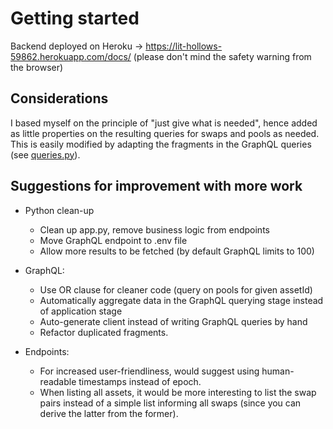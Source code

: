 
# Getting started

Backend deployed on Heroku -> https://lit-hollows-59862.herokuapp.com/docs/ (please don't mind the safety warning from the browser)


## Considerations

I based myself on the principle of "just give what is needed", hence added as little properties on the resulting queries for swaps and pools as needed. This is easily modified by adapting the fragments in the GraphQL queries (see [queries.py](./queries.py)).

## Suggestions for improvement with more work

- Python clean-up
    - Clean up app.py, remove business logic from endpoints
    - Move GraphQL endpoint to .env file
    - Allow more results to be fetched (by default GraphQL limits to 100)
  
- GraphQL: 
  - Use OR clause for cleaner code (query on pools for given assetId)
  - Automatically aggregate data in the GraphQL querying stage instead of application stage
  - Auto-generate client instead of writing GraphQL queries by hand
  - Refactor duplicated fragments.

- Endpoints:
  - For increased user-friendliness, would suggest using human-readable timestamps instead of epoch.
  - When listing all assets, it would be more interesting to list the swap pairs instead of a simple list informing all swaps (since you can derive the latter from the former).
